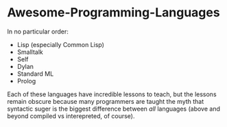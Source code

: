# Awesome-Programming-Languages

In no particular order:
* Lisp (especially Common Lisp)
* Smalltalk
* Self
* Dylan
* Standard ML
* Prolog

Each of these languages have incredible lessons to teach, but the lessons remain obscure because many programmers are taught the myth that syntactic suger is the biggest difference between *all* languages (above and beyond compiled vs interepreted, of course).
